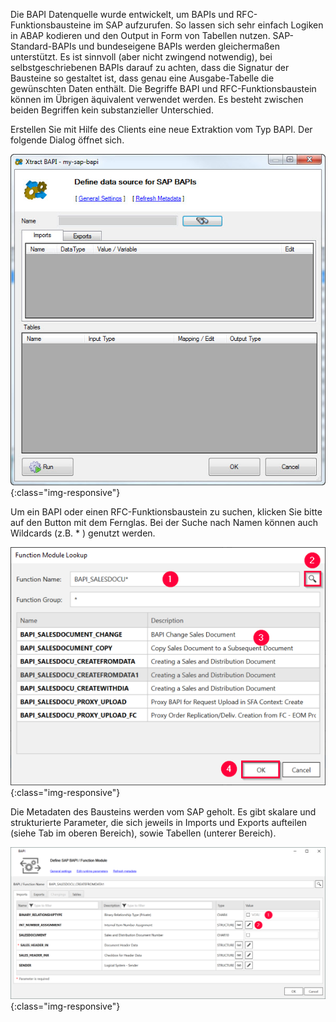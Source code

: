 Die BAPI Datenquelle wurde entwickelt, um BAPIs und RFC-Funktionsbausteine im SAP aufzurufen. So lassen sich sehr einfach Logiken in ABAP kodieren und den Output in Form von Tabellen nutzen. SAP-Standard-BAPIs und bundeseigene BAPIs werden gleichermaßen unterstützt. Es ist sinnvoll (aber nicht zwingend notwendig), bei selbstgeschriebenen BAPIs darauf zu achten, dass die Signatur der Bausteine so gestaltet ist, dass genau eine Ausgabe-Tabelle die gewünschten Daten enthält.  Die Begriffe BAPI und RFC-Funktionsbaustein können im Übrigen äquivalent verwendet werden. Es besteht zwischen beiden Begriffen kein substanzieller Unterschied.

Erstellen Sie mit Hilfe des Clients eine neue Extraktion vom Typ BAPI. Der folgende Dialog öffnet sich.

![Define-Bapi-Data-Source](/img/content/Define-Bapi-Data-Source.png){:class="img-responsive"}

Um ein BAPI oder einen RFC-Funktionsbaustein zu suchen, klicken Sie bitte auf den Button mit dem Fernglas. Bei der Suche nach Namen können auch Wildcards (z.B. * ) genutzt werden. 

![Look-Up-Function-Module](/img/content/Look-Up-Function-Module.png){:class="img-responsive"}

Die Metadaten des Bausteins werden vom SAP geholt. Es gibt skalare und strukturierte Parameter, die sich jeweils in Imports und Exports aufteilen (siehe Tab im oberen Bereich), sowie Tabellen (unterer Bereich). 

![XU-BAPI-Parameters](/img/content/XU-BAPI-Parameters.png){:class="img-responsive"}

